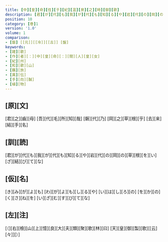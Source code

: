 ```yaml
---
title: [中][皇][命][徃][于][紀][温][泉][之][時][御][歌]
description: [君][が][代][も][我][が][代][も][知][る][や][岩][代][の][岡][の][草][根][を][い][ざ][結][び][て][な]
position: 10
category: [巻]1
version: '1.0'
volume: 1
comparison:
- [磐] [[元]][[冷]][[古]] [盤]
keywords:
- [雑][歌]
- [作][者][：][中][皇][命][：][間][人][皇][女]
- [紀][州]
- [和][歌][山]
- [羈][旅]
- [異][伝]
- [手][向][醎]
- [植][物]
---
```


## [原][文]

[君][之][齒][母] [吾][代][毛][所][知][哉] [磐][代][乃] [岡][之][草][根][乎] [去][来][結][手][名]

## [訓][読]

[君][が][代][も][我][が][代][も][知][る][や][岩][代][の][岡][の][草][根][を][い][ざ][結][び][て][な]

## [仮][名]

[き][み][が][よ][も] [わ][が][よ][も][し][る][や] [い][は][し][ろ][の] [を][か][の][く][さ][ね][を] [い][ざ][む][す][び][て][な]

## [左][注]

[（][右][檢][山][上][憶][良][大][夫][類][聚][歌][林][曰] [天][皇][御][製][歌][[云][々]][）]
